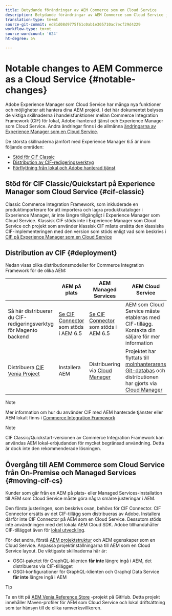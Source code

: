 ```yaml
---
title: Betydande förändringar av AEM Commerce som en Cloud Service
description: Betydande förändringar av AEM Commerce som Cloud Service jämfört med Adobe Experience Manager 6.5.
translation-type: tm+mt
source-git-commit: ed81d08d9775f61c0ab1e305710ac7ecf29d4229
workflow-type: tm+mt
source-wordcount: '624'
ht-degree: 5%

---
```



# Notable changes to AEM Commerce as a Cloud Service {#notable-changes}

Adobe Experience Manager som Cloud Service har många nya funktioner och möjligheter att hantera dina AEM projekt. I det här dokumentet belyses de viktiga skillnaderna i handelsfunktioner mellan Commerce Integration Framework (CIF) för lokal, Adobe-hanterad tjänst och Experience Manager som Cloud Service. Andra ändringar finns i de allmänna [ändringarna av Experience Manager som en Cloud Service](/help/release-notes/aem-cloud-changes.md).

De största skillnaderna jämfört med Experience Manager 6.5 är inom följande områden:
* [Stöd för CIF Classic](#cif-classic)
* [Distribution av CIF-redigeringsverktyg](#cif-tools)
* [Förflyttning från lokal och Adobe hanterad tjänst](#moving-cif-cs)

## Stöd för CIF Classic/Quickstart på Experience Manager som Cloud Service {#cif-classic}

Classic Commerce Integration Framework, som inkluderade en produktimporterare för att importera och lagra produktkataloger i Experience Manager, är inte längre tillgängligt i Experience Manager som Cloud Service. Klassisk CIF stöds inte i Experience Manager som Cloud Service och projekt som använder klassisk CIF måste ersätta den klassiska CIF-implementeringen med den version som stöds enligt vad som beskrivs i [CIF på Experience Manager som en Cloud Service](https://docs.adobe.com/content/help/en/experience-manager-cloud-service/commerce/architecture/magento.html#overview)

## Distribution av CIF {#deployment}

Nedan visas olika distributionsmodeller för Commerce Integration Framework för de olika AEM:

|  | AEM på plats | AEM Managed Services | AEM Cloud Service |
|-------------     |-----------|-----------|-----------|
| Så här distribuerar du CIF-redigeringsverktyg för Magento backend | [Se CIF Connector](https://github.com/adobe/commerce-cif-connector/blob/master/README.md) som stöds i AEM 6.5 | [Se CIF Connector](https://github.com/adobe/commerce-cif-connector/blob/master/README.md) som stöds i AEM 6.5 | AEM som Cloud Service måste etableras med CIF-tillägg. Kontakta din säljare för mer information |
| Distribuera [CIF Venia Project](https://github.com/adobe/aem-cif-guides-venia) | Installera AEM | Distribuering via [Cloud Manager](https://docs.adobe.com/content/help/en/experience-manager-cloud-manager/using/introduction-to-cloud-manager.html) | Projektet har flyttats till [molnhanterarens Git-databas](https://docs.adobe.com/content/help/en/experience-manager-cloud-service/implementing/managing-code/integrating-with-git.html) och distributionen har gjorts via [Cloud Manager](https://docs.adobe.com/content/help/en/experience-manager-cloud-service/implementing/deploying/overview.html) |

>[!NOTE]
>
>Mer information om hur du använder CIF med AEM hanterade tjänster eller AEM lokalt finns i [Commerce Integration Framework](https://www.adobe.io/apis/experiencecloud/commerce-integration-framework/getting-started.html)

>[!Note]
>
>CIF Classic/Quickstart-versionen av Commerce Integration Framework kan användas AEM lokal-erbjudanden för mycket begränsad användning. Detta är dock inte den rekommenderade lösningen.

## Övergång till AEM Commerce som Cloud Service från On-Premise och Managed Services {#moving-cif-cs}

Kunder som går från en AEM på plats- eller Managed Services-installation till AEM som Cloud Service måste göra några smärre justeringar i AEM.

Den första justeringen, som beskrivs ovan, behövs för CIF Connector. CIF Connector ersätts av det CIF-tillägg som distribueras av Adobe. Installera därför inte CIF Connector på AEM som en Cloud Service. Dessutom stöds inte användningen med det lokala AEM Cloud SDK. Adobe tillhandahåller CIF-tillägget även för [lokal utveckling](develop.md).

För det andra, förstå [AEM projektstruktur](https://docs.adobe.com/content/help/en/experience-manager-cloud-service/implementing/developing/aem-project-content-package-structure.html) och AEM egenskaper som en Cloud Service. Anpassa projektinställningarna till AEM som en Cloud Service layout.
De viktigaste skillnaderna här är:

* OSGI-paketet för GraphQL-klienten **får inte** längre ingå i AEM, det distribueras via CIF-tillägget
* OSGI-konfigurationer för GraphQL-klienten och Graphql Data Service **får inte** längre ingå i AEM

>[!TIP]
>
>Ta en titt på [AEM Venia Reference Store](https://github.com/adobe/aem-cif-guides-venia) -projekt på GitHub. Detta projekt innehåller Maven-profiler för AEM som Cloud Service och lokal driftsättning som tar hänsyn till de olika ramverksvillkoren.

